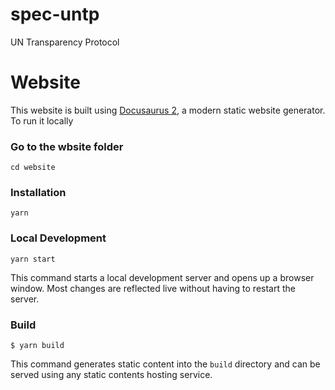 # spec-untp
UN Transparency Protocol 

# Website

This website is built using [Docusaurus 2](https://docusaurus.io/), a modern static website generator.
To run it locally

### Go to the wbsite folder

```
cd website
```

### Installation

```
yarn
```

### Local Development

```
yarn start
```

This command starts a local development server and opens up a browser window. Most changes are reflected live without having to restart the server.

### Build

```
$ yarn build
```

This command generates static content into the `build` directory and can be served using any static contents hosting service.
